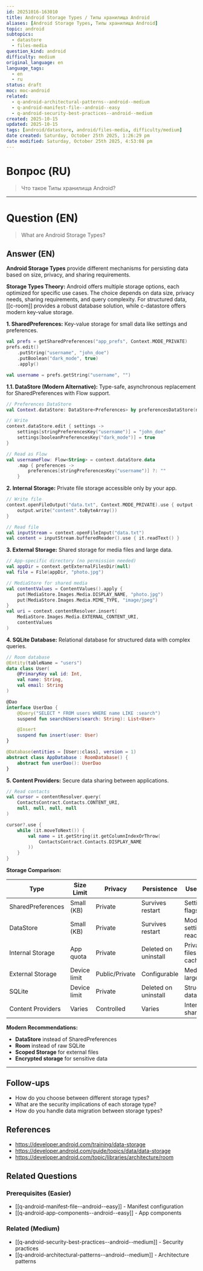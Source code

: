 ```yaml
---
id: 20251016-163010
title: Android Storage Types / Типы хранилища Android
aliases: [Android Storage Types, Типы хранилища Android]
topic: android
subtopics:
  - datastore
  - files-media
question_kind: android
difficulty: medium
original_language: en
language_tags:
  - en
  - ru
status: draft
moc: moc-android
related:
  - q-android-architectural-patterns--android--medium
  - q-android-manifest-file--android--easy
  - q-android-security-best-practices--android--medium
created: 2025-10-15
updated: 2025-10-15
tags: [android/datastore, android/files-media, difficulty/medium]
date created: Saturday, October 25th 2025, 1:26:29 pm
date modified: Saturday, October 25th 2025, 4:53:08 pm
---
```


# Вопрос (RU)
> Что такое Типы хранилища Android?

---

# Question (EN)
> What are Android Storage Types?

## Answer (EN)
**Android Storage Types** provide different mechanisms for persisting data based on size, privacy, and sharing requirements.

**Storage Types Theory:**
Android offers multiple storage options, each optimized for specific use cases. The choice depends on data size, privacy needs, sharing requirements, and query complexity. For structured data, [[c-room]] provides a robust database solution, while c-datastore offers modern key-value storage.

**1. SharedPreferences:**
Key-value storage for small data like settings and preferences.

```kotlin
val prefs = getSharedPreferences("app_prefs", Context.MODE_PRIVATE)
prefs.edit()
    .putString("username", "john_doe")
    .putBoolean("dark_mode", true)
    .apply()

val username = prefs.getString("username", "")
```

**1.1. DataStore (Modern Alternative):**
Type-safe, asynchronous replacement for SharedPreferences with Flow support.

```kotlin
// Preferences DataStore
val Context.dataStore: DataStore<Preferences> by preferencesDataStore(name = "settings")

// Write
context.dataStore.edit { settings ->
    settings[stringPreferencesKey("username")] = "john_doe"
    settings[booleanPreferencesKey("dark_mode")] = true
}

// Read as Flow
val usernameFlow: Flow<String> = context.dataStore.data
    .map { preferences ->
        preferences[stringPreferencesKey("username")] ?: ""
    }
```

**2. Internal Storage:**
Private file storage accessible only by your app.

```kotlin
// Write file
context.openFileOutput("data.txt", Context.MODE_PRIVATE).use { output ->
    output.write("content".toByteArray())
}

// Read file
val inputStream = context.openFileInput("data.txt")
val content = inputStream.bufferedReader().use { it.readText() }
```

**3. External Storage:**
Shared storage for media files and large data.

```kotlin
// App-specific directory (no permission needed)
val appDir = context.getExternalFilesDir(null)
val file = File(appDir, "photo.jpg")

// MediaStore for shared media
val contentValues = ContentValues().apply {
    put(MediaStore.Images.Media.DISPLAY_NAME, "photo.jpg")
    put(MediaStore.Images.Media.MIME_TYPE, "image/jpeg")
}
val uri = context.contentResolver.insert(
    MediaStore.Images.Media.EXTERNAL_CONTENT_URI,
    contentValues
)
```

**4. SQLite Database:**
Relational database for structured data with complex queries.

```kotlin
// Room database
@Entity(tableName = "users")
data class User(
    @PrimaryKey val id: Int,
    val name: String,
    val email: String
)

@Dao
interface UserDao {
    @Query("SELECT * FROM users WHERE name LIKE :search")
    suspend fun searchUsers(search: String): List<User>

    @Insert
    suspend fun insert(user: User)
}

@Database(entities = [User::class], version = 1)
abstract class AppDatabase : RoomDatabase() {
    abstract fun userDao(): UserDao
}
```

**5. Content Providers:**
Secure data sharing between applications.

```kotlin
// Read contacts
val cursor = contentResolver.query(
    ContactsContract.Contacts.CONTENT_URI,
    null, null, null, null
)

cursor?.use {
    while (it.moveToNext()) {
        val name = it.getString(it.getColumnIndexOrThrow(
            ContactsContract.Contacts.DISPLAY_NAME
        ))
    }
}
```

**Storage Comparison:**

| Type | Size Limit | Privacy | Persistence | Use Case |
|------|------------|---------|-------------|----------|
| SharedPreferences | Small (KB) | Private | Survives restart | Settings, flags |
| DataStore | Small (KB) | Private | Survives restart | Modern settings, reactive |
| Internal Storage | App quota | Private | Deleted on uninstall | Private files, cache |
| External Storage | Device limit | Public/Private | Configurable | Media, large files |
| SQLite | Device limit | Private | Deleted on uninstall | Structured data |
| Content Providers | Varies | Controlled | Varies | Inter-app sharing |

**Modern Recommendations:**
- **DataStore** instead of SharedPreferences
- **Room** instead of raw SQLite
- **Scoped Storage** for external files
- **Encrypted storage** for sensitive data

---

## Follow-ups

- How do you choose between different storage types?
- What are the security implications of each storage type?
- How do you handle data migration between storage types?

## References

- https://developer.android.com/training/data-storage
- https://developer.android.com/guide/topics/data/data-storage
- https://developer.android.com/topic/libraries/architecture/room

## Related Questions

### Prerequisites (Easier)
- [[q-android-manifest-file--android--easy]] - Manifest configuration
- [[q-android-app-components--android--easy]] - App components

### Related (Medium)
- [[q-android-security-best-practices--android--medium]] - Security practices
- [[q-android-architectural-patterns--android--medium]] - Architecture patterns